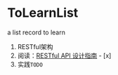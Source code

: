 # ToLearnList
a list record to learn
1. RESTful架构  
  1. 阅读：[RESTful API 设计指南](http://www.ruanyifeng.com/blog/2014/05/restful_api.html) - [x]
  2. 实践`TODO`
